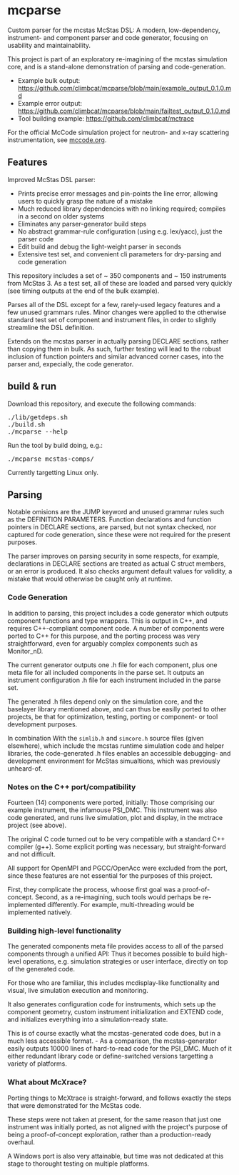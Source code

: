 # mcparse

Custom parser for the mcstas McStas DSL: A modern, low-dependency, instrument- and component 
parser and code generator, focusing on usability and maintainability.

This project is part of an exploratory re-imagining of the mcstas simulation
core, and is a stand-alone demonstration of parsing and code-generation.

- Example bulk output: https://github.com/climbcat/mcparse/blob/main/example_output_0.1.0.md
- Example error output: https://github.com/climbcat/mcparse/blob/main/failtest_output_0.1.0.md
- Tool building example: https://github.com/climbcat/mctrace

For the official McCode simulation project for neutron- and x-ray scattering instrumentation, see [mccode.org](mccode.org).

## Features

Improved McStas DSL parser:

- Prints precise error messages and pin-points the line error, allowing users to quickly grasp the nature of a mistake
- Much reduced library dependencies with no linking required; compiles in a second on older systems
- Eliminates any parser-generator build steps
- No abstract grammar-rule configuration (using e.g. lex/yacc), just the parser code
- Edit build and debug the light-weight parser in seconds
- Extensive test set, and convenient cli parameters for dry-parsing and code generation

This repository includes a set of ~ 350 components and ~ 150 instruments from McStas 3.
As a test set, all of these are loaded and parsed very quickly (see timing outputs at the end of the bulk example).

Parses all of the DSL except for a few, rarely-used legacy features and a few unused grammars rules. Minor changes were applied to the otherwise standard test set of component and instrument files, in order to slightly streamline the DSL definition.

Extends on the mcstas parser in actually parsing DECLARE sections, rather than copying them in bulk. As such, further testing will lead to the robust inclusion of function pointers and similar advanced corner cases, into the parser and, expecially, the code generator.


## build & run

Download this repository, and execute the following commands: 

<pre>
./lib/getdeps.sh
./build.sh
./mcparse --help
</pre>

Run the tool by build doing, e.g.: 

<pre>
./mcparse mcstas-comps/
</pre>

Currently targetting Linux only.

## Parsing

Notable omisions are the JUMP keyword and unused grammar rules such as the DEFINITION PARAMETERS.
Function declarations and function pointers in DECLARE sections, are parsed,
but not syntax checked, nor captured for code generation, since these were not required for the 
present purposes.

The parser improves on parsing security in some respects, for example, declarations 
in DECLARE sections are treated as actual C struct members, or an error is produced.
It also checks argument default values for validity, a mistake that would otherwise
be caught only at runtime.

### Code Generation

In addition to parsing, this project includes a code generator which outputs component
functions and type wrappers. This is output in C++, and requires C++-compliant component code.
A number of components were ported to C++ for this purpose, and the porting process was 
very straightforward, even for arguably complex components such as Monitor_nD.

The current generator outputs one .h file for each component, plus one meta file for all
included components in the parse set. It outputs an instrument configuration .h file
for each instrument included in the parse set.

The generated .h files depend only on the simulation core, and the baselayer library
mentioned above, and can thus be easilly ported to other projects, be that for optimization,
testing, porting or component- or tool development purposes.

In combination With the <code>simlib.h</code> and <code>simcore.h</code> source files
(given elsewhere), which include the mcstas runtime simulation code and 
helper libraries, the code-generated .h files enables an accessible debugging- and development
environment for McStas simualtions, which was previously unheard-of.

### Notes on the C++ port/compatibility

Fourteen (14) components were ported, initially: Those comprising our example
instrument, the infamouse PSI_DMC. This instrument was also code generated, and runs live
simulation, plot and display, in the mctrace project (see above).

The original C code turned out to be very compatible with a standard C++ compiler (g++).
Some explicit porting was necessary, but  straight-forward and not
difficult.

All support for OpenMPI and PGCC/OpenAcc were excluded from the port, since these features
are not essential for the purposes of this project.

First, they complicate the process, whoose first goal was a proof-of-concept. Second,
as a re-imagining, such tools would perhaps be re-implemented differently. For example, 
multi-threading would be implemented natively.

### Building high-level functionality

The generated components meta file provides access to all of the parsed components 
through a unified API: Thus it becomes possible to build high-level operations, 
e.g. simulation strategies or user interface, directly on top of the generated 
code.

For those who are familiar, this includes mcdisplay-like functionality and visual,
live simulation execution and monitoring.

It also generates configuration code for instruments, which sets up the component geometry,
custom instrument initialization and EXTEND code, and initializes everything into a
simulation-ready state.

This is of course exactly what the mcstas-generated code does, but in a much less
accessible format. - As a comparison, the mcstas-generator easily outputs 10000
lines of hard-to-read code for the PSI_DMC. Much of it either redundant library code
or define-switched versions targetting a variety of platforms.

### What about McXrace?

Porting things to McXtrace is straight-forward, and follows exactly the steps that
were demonstrated for the McStas code.

These steps were not taken at present, for the same reason that just one instrument
was initially ported, as not aligned with the project's purpose of being a proof-of-concept
exploration, rather than a production-ready overhaul.

A Windows port is also very attainable, but time was not dedicated at this stage to
thorought testing on multiple platforms.
